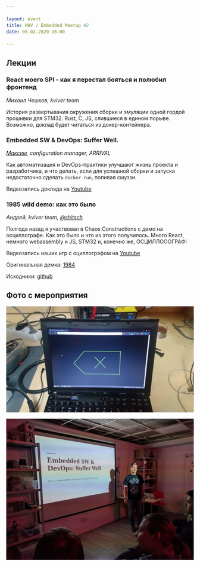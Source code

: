 ```yaml
---

layout: event
title: HWV / Embedded Meetup #2
date: 08.02.2020 16:00

---
```

## Лекции

### React моего SPI - как я перестал бояться и полюбил фронтенд
_Михаил Чешков, kviver team_

История развертывания окружения сборки и эмуляции одной гордой прошивки для STM32.
Rust, C, JS, слившиеся в едином порыве. Возможно, доклад будет читаться из докер-контейнера.

### Embedded SW & DevOps: Suffer Well.
_[Максим](https://github.com/approximatenumber), configuration manager, ARRIVAL_

Как автоматизация и DevOps-практики улучшают жизнь проекта и разработчика, и что делать, если для успешной сборки и запуска недостаточно сделать `docker run`, попивая смуззи.

Видеозапись доклада на [Youtube](https://www.youtube.com/watch?v=Re06ffCI2m8)

### 1985 wild demo: как это было
_Андрей, kviver team, [@shitsch](tg://resolve/?domain=shitsch)_

Полгода назад я участвовал в Chaos Constructions с демо на осциллографе. Как это было и что из этого получилось. Много React, немного webassembly и JS, STM32 и, конечно же, ОСЦИЛЛОООГРАФ!

Видеозапись наших игр с оциллографом на [Youtube](https://www.youtube.com/watch?v=Muo5s_kyqq4)

Оригинальная демка: [1984](https://www.youtube.com/watch?v=GLiaxK9qrqc)

Исходники: [github](https://github.com/aanper/CC1895)

## Фото с мероприятия

![Oscilloscope emulation](/static/img/hwv2/osc.jpg)

![Devops](/static/img/hwv2/devops.jpg)
